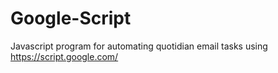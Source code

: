 # Google-Script
Javascript program for automating quotidian email tasks using https://script.google.com/
